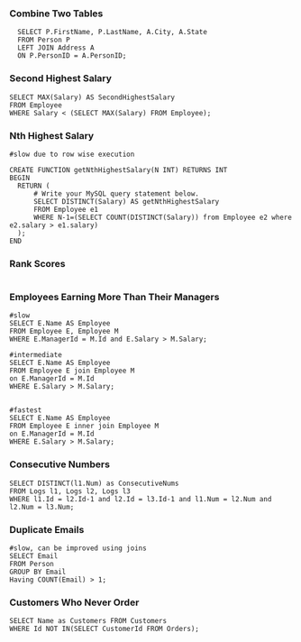 ### Combine Two Tables
```
  SELECT P.FirstName, P.LastName, A.City, A.State 
  FROM Person P
  LEFT JOIN Address A
  ON P.PersonID = A.PersonID;
```

### Second Highest Salary
```
SELECT MAX(Salary) AS SecondHighestSalary 
FROM Employee
WHERE Salary < (SELECT MAX(Salary) FROM Employee);
```

### Nth Highest Salary
```
#slow due to row wise execution

CREATE FUNCTION getNthHighestSalary(N INT) RETURNS INT
BEGIN
  RETURN (
      # Write your MySQL query statement below.
      SELECT DISTINCT(Salary) AS getNthHighestSalary
      FROM Employee e1
      WHERE N-1=(SELECT COUNT(DISTINCT(Salary)) from Employee e2 where e2.salary > e1.salary)
  );
END
```



### Rank Scores

```

```

### Employees Earning More Than Their Managers  
```
#slow
SELECT E.Name AS Employee
FROM Employee E, Employee M
WHERE E.ManagerId = M.Id and E.Salary > M.Salary;

#intermediate
SELECT E.Name AS Employee
FROM Employee E join Employee M
on E.ManagerId = M.Id 
WHERE E.Salary > M.Salary;


#fastest
SELECT E.Name AS Employee
FROM Employee E inner join Employee M
on E.ManagerId = M.Id 
WHERE E.Salary > M.Salary;
```


### Consecutive Numbers
```
SELECT DISTINCT(l1.Num) as ConsecutiveNums
FROM Logs l1, Logs l2, Logs l3
WHERE l1.Id = l2.Id-1 and l2.Id = l3.Id-1 and l1.Num = l2.Num and l2.Num = l3.Num; 
```

### Duplicate Emails
```
#slow, can be improved using joins
SELECT Email
FROM Person
GROUP BY Email
Having COUNT(Email) > 1;
```

### Customers Who Never Order


```
SELECT Name as Customers FROM Customers
WHERE Id NOT IN(SELECT CustomerId FROM Orders);
```
